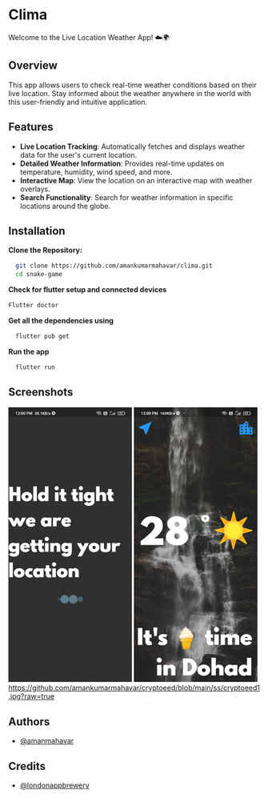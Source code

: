 # Clima

Welcome to the Live Location Weather App! ☁️🌍

## Overview

This app allows users to check real-time weather conditions based on their live location. Stay informed about the weather anywhere in the world with this user-friendly and intuitive application.

## Features

- **Live Location Tracking**: Automatically fetches and displays weather data for the user's current location.
- **Detailed Weather Information**: Provides real-time updates on temperature, humidity, wind speed, and more.
- **Interactive Map**: View the location on an interactive map with weather overlays.
- **Search Functionality**: Search for weather information in specific locations around the globe.

## Installation

**Clone the Repository:**

```bash
  git clone https://github.com/amankumarmahavar/clima.git
  cd snake-game
```
    
**Check for flutter setup and connected devices**
  ```bash
  Flutter doctor
```  

**Get all the dependencies using**
```bash
  flutter pub get
```

**Run the app**
```bash
  flutter run
```
## Screenshots
<img src="https://github.com/amankumarmahavar/clima/blob/main/ss/clima1.jpg" width="49%"/> <img src="https://github.com/amankumarmahavar/clima/blob/main/ss/clima2.jpg" width="49%"/> 
https://github.com/amankumarmahavar/cryptoeed/blob/main/ss/cryptoeed1.jpg?raw=true

## Authors

- [@amanmahavar](https://github.com/amankumarmahavar)


## Credits 

- [@londonappbrewery](https://github.com/londonappbreweryr)

